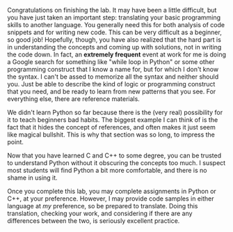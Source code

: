 Congratulations on finishing the lab. It may have been a little difficult, but you have just taken an important step: translating your basic programming skills to another language. You generally need this for both analysis of code snippets and for writing new code. This can be very difficult as a beginner, so good job! Hopefully, though, you have also realized that the hard part is in understanding the concepts and coming up with solutions, not in writing the code down. In fact, an **extremely frequent** event at work for me is doing a Google search for something like "while loop in Python" or some other programming construct that I know a name for, but for which I don't know the syntax. I can't be assed to memorize all the syntax and neither should you. Just be able to describe the kind of logic or programming construct that you need, and be ready to learn from new patterns that you see. For everything else, there are reference materials.

We didn't learn Python so far because there is the (very real) possibility for it to teach beginners bad habits. The biggest example I can think of is the fact that it hides the concept of references, and often makes it just seem like magical bullshit. This is why that section was so long, to impress the point. 

Now that you have learned C and C++ to some degree, you can be trusted to understand Python without it obscuring the concepts too much. I suspect most students will find Python a bit more comfortable, and there is no shame in using it.

Once you complete this lab, you may complete assignments in Python or C++, at your preference. However, I may provide code samples in either language at *my* preference, so be prepared to translate. Doing this translation, checking your work, and considering if there are any differences between the two, is seriously excellent practice.